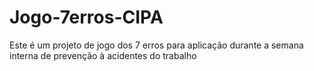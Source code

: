 # Jogo-7erros-CIPA
Este é um projeto de jogo dos 7 erros para aplicação durante a semana interna de prevenção à acidentes do trabalho
